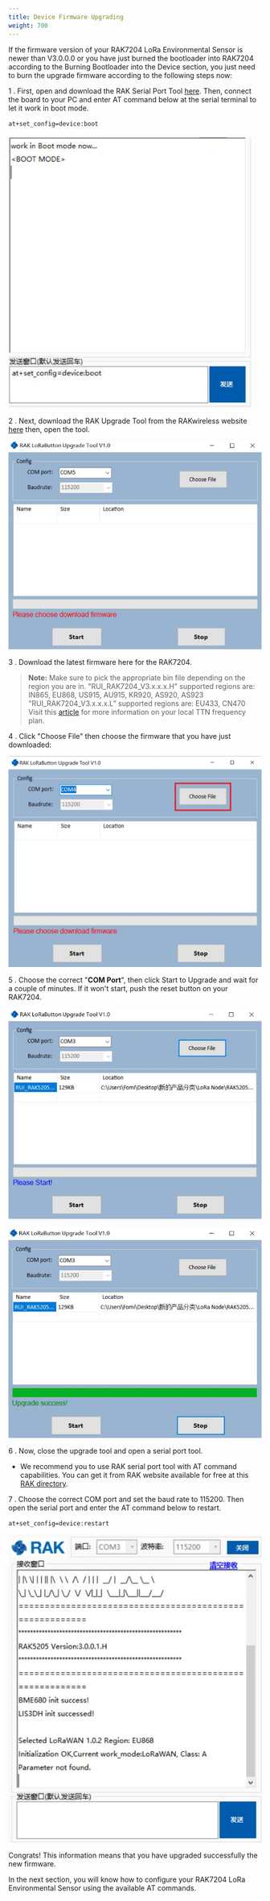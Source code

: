 ```yaml
---
title: Device Firmware Upgrading
weight: 700
---
```


If the firmware version of your RAK7204 LoRa Environmental Sensor is newer than V3.0.0.0 or you have just burned the bootloader into RAK7204 according to the Burning Bootloader into the Device section, you just need to burn the upgrade firmware according to the following steps now:

1 . First, open and download the RAK Serial Port Tool [here](https://downloads.rakwireless.com/en/LoRa/WisTrio-LoRa-RAK5205/Tools/RAK_SERIAL_PORT_TOOL_V1.2.1.zip). Then, connect the board to your PC and enter AT command  below at the serial terminal to let it work in boot mode.
```
at+set_config=device:boot
```

![Figure 1: Entering Boot Mode](images/turning_bootmod.jpg)

2 . Next, download the RAK Upgrade Tool from the RAKwireless website [here](https://downloads.rakwireless.com/en/LoRa/RAK612-LoRaButton/Tools/RAK%20LoRaButton%20Upgrade%20Tool%20V1.0.zip) then, open the tool.

![Figure 2: RAK Upgrade Tool](images/rak_upgrade.jpg)

3 . Download the latest firmware here for the RAK7204.

>**Note:** Make sure to pick the appropriate bin file depending on the region you are in.
"RUI_RAK7204_V3.x.x.x.H" supported regions are: IN865, EU868, US915, AU915, KR920, AS920, AS923
"RUI_RAK7204_V3.x.x.x.L” supported regions are: EU433, CN470
Visit this [article](https://www.thethingsnetwork.org/docs/lorawan/frequencies-by-country.html) for more information on your local TTN frequency plan.

4 . Click "Choose File" then choose the firmware that you have just downloaded:

![Figure 3: Choosing the Upgrade Firmware file](images/choose_correct_firm.jpg)

5 . Choose the correct "**COM Port**", then click Start to Upgrade and wait for a couple of minutes. If it won't start, push the reset button on your RAK7204.

![Figure 4: Start Upgrading the Firmware](images/start_upgrade.jpg)

![Figure 5: Firmware Upgrade Finished](images/fin_firmware_upgrade.jpg)

6 . Now, close the upgrade tool and open a serial port tool.

* We recommend you to use RAK serial port tool with AT command capabilities. You can get it from RAK website available for free at this [RAK directory](http://docs.rakwireless.com/en/LoRa/RAK811/Tools/RAK_SERIAL_PORT_TOOL_V1.%202.1.zip).

7 . Choose the correct COM port and set the baud rate to 115200. Then open the serial port and enter the AT command below to restart.
```
at+set_config=device:restart
```

![Figure 6: Restarting your Firmware](images/restart_firmware.jpg)

Congrats! This information means that you have upgraded successfully the new firmware.

In the next section, you will know how to configure your RAK7204 LoRa Environmental Sensor using the available AT commands.
